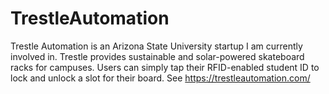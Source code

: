 # TrestleAutomation
Trestle Automation is an Arizona State University startup I am currently involved in. Trestle provides sustainable and solar-powered skateboard racks for campuses. Users can simply tap their RFID-enabled student ID to lock and unlock a slot for their board. See https://trestleautomation.com/

